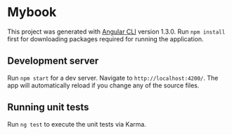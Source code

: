 # Mybook

This project was generated with [Angular CLI](https://github.com/angular/angular-cli) version 1.3.0.
Run `npm install` first for downloading packages required for running the application.

## Development server

Run `npm start` for a dev server. Navigate to `http://localhost:4200/`. The app will automatically reload if you change any of the source files.

## Running unit tests

Run `ng test` to execute the unit tests via Karma.
